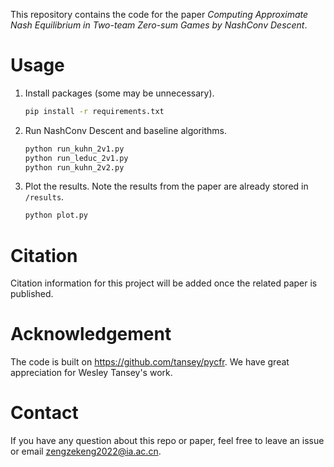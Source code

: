 This repository contains the code for the paper *Computing Approximate Nash Equilibrium in Two-team Zero-sum Games by NashConv Descent*. 

# Usage

1. Install packages (some may be unnecessary). 

    ```bash
    pip install -r requirements.txt
    ```

2. Run NashConv Descent and baseline algorithms.

    ```bash
    python run_kuhn_2v1.py
    python run_leduc_2v1.py
    python run_kuhn_2v2.py
    ```

3. Plot the results. Note the results from the paper are already stored in `/results`.  

    ```bash
    python plot.py
    ```
    
# Citation

Citation information for this project will be added once the related paper is published.

# Acknowledgement

The code is built on https://github.com/tansey/pycfr. We have great appreciation for Wesley Tansey's work.

# Contact

If you have any question about this repo or paper, feel free to leave an issue or email zengzekeng2022@ia.ac.cn.
